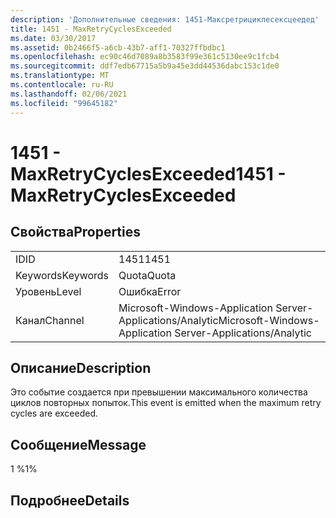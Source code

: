 ```yaml
---
description: 'Дополнительные сведения: 1451-Максретрициклесексцеедед'
title: 1451 - MaxRetryCyclesExceeded
ms.date: 03/30/2017
ms.assetid: 0b2466f5-a6cb-43b7-aff1-70327ffbdbc1
ms.openlocfilehash: ec90c46d7089a8b3583f99e361c5130ee9c1fcb4
ms.sourcegitcommit: ddf7edb67715a5b9a45e3dd44536dabc153c1de0
ms.translationtype: MT
ms.contentlocale: ru-RU
ms.lasthandoff: 02/06/2021
ms.locfileid: "99645182"
---
```

# <a name="1451---maxretrycyclesexceeded"></a><span data-ttu-id="dad32-103">1451 - MaxRetryCyclesExceeded</span><span class="sxs-lookup"><span data-stu-id="dad32-103">1451 - MaxRetryCyclesExceeded</span></span>

## <a name="properties"></a><span data-ttu-id="dad32-104">Свойства</span><span class="sxs-lookup"><span data-stu-id="dad32-104">Properties</span></span>  
  
|||  
|-|-|  
|<span data-ttu-id="dad32-105">ID</span><span class="sxs-lookup"><span data-stu-id="dad32-105">ID</span></span>|<span data-ttu-id="dad32-106">1451</span><span class="sxs-lookup"><span data-stu-id="dad32-106">1451</span></span>|  
|<span data-ttu-id="dad32-107">Keywords</span><span class="sxs-lookup"><span data-stu-id="dad32-107">Keywords</span></span>|<span data-ttu-id="dad32-108">Quota</span><span class="sxs-lookup"><span data-stu-id="dad32-108">Quota</span></span>|  
|<span data-ttu-id="dad32-109">Уровень</span><span class="sxs-lookup"><span data-stu-id="dad32-109">Level</span></span>|<span data-ttu-id="dad32-110">Ошибка</span><span class="sxs-lookup"><span data-stu-id="dad32-110">Error</span></span>|  
|<span data-ttu-id="dad32-111">Канал</span><span class="sxs-lookup"><span data-stu-id="dad32-111">Channel</span></span>|<span data-ttu-id="dad32-112">Microsoft-Windows-Application Server-Applications/Analytic</span><span class="sxs-lookup"><span data-stu-id="dad32-112">Microsoft-Windows-Application Server-Applications/Analytic</span></span>|  
  
## <a name="description"></a><span data-ttu-id="dad32-113">Описание</span><span class="sxs-lookup"><span data-stu-id="dad32-113">Description</span></span>  

 <span data-ttu-id="dad32-114">Это событие создается при превышении максимального количества циклов повторных попыток.</span><span class="sxs-lookup"><span data-stu-id="dad32-114">This event is emitted when the maximum retry cycles are exceeded.</span></span>  
  
## <a name="message"></a><span data-ttu-id="dad32-115">Сообщение</span><span class="sxs-lookup"><span data-stu-id="dad32-115">Message</span></span>  

 <span data-ttu-id="dad32-116">1 %</span><span class="sxs-lookup"><span data-stu-id="dad32-116">1%</span></span>  
  
## <a name="details"></a><span data-ttu-id="dad32-117">Подробнее</span><span class="sxs-lookup"><span data-stu-id="dad32-117">Details</span></span>

